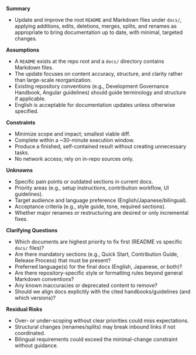 **Summary**
- Update and improve the root `README` and Markdown files under `docs/`, applying additions, edits, deletions, merges, splits, and renames as appropriate to bring documentation up to date, with minimal, targeted changes.

**Assumptions**
- A `README` exists at the repo root and a `docs/` directory contains Markdown files.
- The update focuses on content accuracy, structure, and clarity rather than large-scale reorganization.
- Existing repository conventions (e.g., Development Governance Handbook, Angular guidelines) should guide terminology and structure if applicable.
- English is acceptable for documentation updates unless otherwise specified.

**Constraints**
- Minimize scope and impact; smallest viable diff.
- Complete within a ~30-minute execution window.
- Produce a finished, self-contained result without creating unnecessary tasks.
- No network access; rely on in-repo sources only.

**Unknowns**
- Specific pain points or outdated sections in current docs.
- Priority areas (e.g., setup instructions, contribution workflow, UI guidelines).
- Target audience and language preference (English/Japanese/bilingual).
- Acceptance criteria (e.g., style guide, tone, required sections).
- Whether major renames or restructuring are desired or only incremental fixes.

**Clarifying Questions**
- Which documents are highest priority to fix first (README vs specific `docs/` files)?
- Are there mandatory sections (e.g., Quick Start, Contribution Guide, Release Process) that must be present?
- Preferred language(s) for the final docs (English, Japanese, or both)?
- Are there repository-specific style or formatting rules beyond general Markdown conventions?
- Any known inaccuracies or deprecated content to remove?
- Should we align docs explicitly with the cited handbooks/guidelines (and which versions)?

**Residual Risks**
- Over- or under-scoping without clear priorities could miss expectations.
- Structural changes (renames/splits) may break inbound links if not coordinated.
- Bilingual requirements could exceed the minimal-change constraint without guidance.